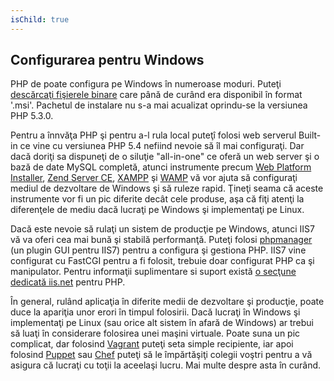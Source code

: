 ```yaml
---
isChild: true
---
```


## Configurarea pentru Windows

PHP de poate configura pe Windows în numeroase moduri. Puteţi [descărcaţi fişierele binare](php-downloads) care până de curând era disponibil în format '.msi'. Pachetul de instalare nu s-a mai acualizat oprindu-se la versiunea PHP 5.3.0.

Pentru a înnvăţa PHP şi pentru a-l rula local puteţî folosi web serverul Built-in ce vine cu versiunea PHP 5.4 nefiind nevoie să îl mai configuraţi. Dar dacă doriţi sa dispuneţi de o siluţie "all-in-one" ce oferă un web server şi o bază de date MySQL completă, atunci instrumente precum [Web Platform Installer][wpi], 
[Zend Server CE][zsce], [XAMPP][xampp] şi [WAMP][wamp] vă vor ajuta să configuraţi mediul de dezvoltare de Windows şi să ruleze rapid. Ţineţi seama că aceste instrumente vor fi un pic diferite decât cele produse, aşa că fiţi atenţi la diferenţele de mediu dacă lucraţi pe Windows şi implementaţi pe Linux.

Dacă este nevoie să rulaţi un sistem de producţie pe Windows, atunci IIS7 vă va oferi cea mai bună şi stabilă performanţă. Puteţi folosi [phpmanager][phpmanager] (un plugin GUI pentru IIS7) pentru a configura şi gestiona PHP. IIS7 vine configurat cu FastCGI pentru a fi folosit, trebuie doar configurat PHP ca şi manipulator. Pentru informaţii suplimentare si suport există [o secţune dedicată iis.net][php-iis] pentru PHP.

În general, rulând aplicaţia în diferite medii de dezvoltare şi producţie, poate duce la apariţia unor erori în timpul folosirii. Dacă lucraţi în Windows şi implementaţi pe Linux (sau orice alt sistem în afară de Windows) ar trebui să luaţi în considerare folosirea unei maşini virtuale. Poate suna un pic complicat, dar folosind [Vagrant][vagrant] puteţi seta simple recipiente, iar apoi folosind [Puppet][puppet] sau [Chef][chef] puteţi să le împărtăşiţi colegii voştri pentru a vă asigura că lucraţi cu toţii la aceelaşi lucru. Mai multe despre asta în curând.

[php-downloads]: http://windows.php.net
[phpmanager]: http://phpmanager.codeplex.com/
[wpi]: http://www.microsoft.com/web/downloads/platform.aspx
[zsce]: http://www.zend.com/en/products/server-ce/
[xampp]: http://www.apachefriends.org/en/xampp.html
[wamp]: http://www.wampserver.com/
[php-iis]: http://php.iis.net/
[vagrant]: http://vagrantup.com/
[puppet]: http://www.puppetlabs.com/
[chef]: http://www.opscode.com/
